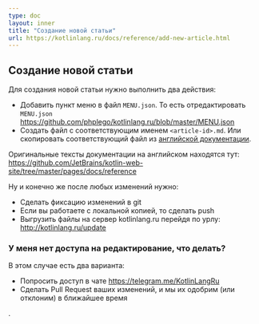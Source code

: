 ```yaml
---
type: doc
layout: inner
title: "Создание новой статьи"
url: https://kotlinlang.ru/docs/reference/add-new-article.html
---
```


## Создание новой статьи

Для создания новой статьи нужно выполнить два действия:

* Добавить пункт меню в файл `MENU.json`. То есть отредактировать `MENU.json` https://github.com/phplego/kotlinlang.ru/blob/master/MENU.json 
* Создать файл с соответствующим именем `<article-id>.md`. Или скопировать соответствующий файл из [английской документации](https://github.com/JetBrains/kotlin-web-site/tree/master/pages/docs/reference).

Оригинальные тексты документации на английском находятся тут:
https://github.com/JetBrains/kotlin-web-site/tree/master/pages/docs/reference

Ну и конечно же после любых изменений нужно:
* Сделать фиксацию изменений в git
* Если вы работаете с локальной копией, то сделать push
* Выгрузить файлы на сервер kotlinlang.ru перейдя по урлу: http://kotlinlang.ru/update


### У меня нет доступа на редактирование, что делать?

В этом случае есть два варианта:
* Попросить доступ в чате https://telegram.me/KotlinLangRu
* Сделать Pull Request ваших изменений, и мы их одобрим (или отклоним) в ближайшее время

.

